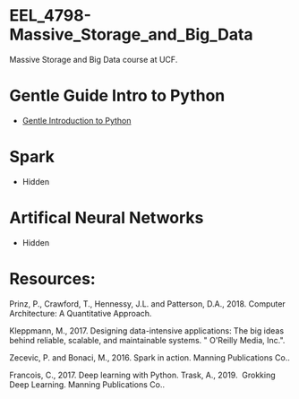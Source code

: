 # EEL_4798-Massive_Storage_and_Big_Data
Massive Storage and Big Data course at UCF.
# Gentle Guide Intro to Python 
- [Gentle Introduction to Python](https://github.com/ashfarhangi/Massive_Storage_and_Big_Data/blob/master/code/1_Python_Intro.ipynb)

# Spark
- Hidden

# Artifical Neural Networks
- Hidden

# Resources:

Prinz, P., Crawford, T., Hennessy, J.L. and Patterson, D.A., 2018. Computer Architecture: A Quantitative Approach.

Kleppmann, M., 2017. Designing data-intensive applications: The big ideas behind reliable, scalable, and maintainable systems. " O'Reilly Media, Inc.".

Zecevic, P. and Bonaci, M., 2016. Spark in action. Manning Publications Co..

Francois, C., 2017. Deep learning with Python.
Trask, A., 2019.  Grokking Deep Learning. Manning Publications Co..
